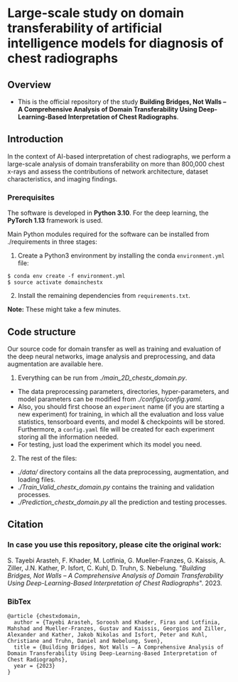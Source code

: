 # Large-scale study on domain transferability of artificial intelligence models for diagnosis of chest radiographs


Overview
------

* This is the official repository of the study **Building Bridges, Not Walls – A Comprehensive Analysis of Domain Transferability Using Deep-Learning-Based Interpretation of Chest Radiographs**.



Introduction
------
In the context of AI-based interpretation of chest radiographs, we perform a large-scale analysis of domain transferability on more than 800,000 chest x-rays and assess the contributions of network architecture, dataset characteristics, and imaging findings.


### Prerequisites

The software is developed in **Python 3.10**. For the deep learning, the **PyTorch 1.13** framework is used.



Main Python modules required for the software can be installed from ./requirements in three stages:

1. Create a Python3 environment by installing the conda `environment.yml` file:

```
$ conda env create -f environment.yml
$ source activate domainchestx
```


2. Install the remaining dependencies from `requirements.txt`.


**Note:** These might take a few minutes.


Code structure
---

Our source code for domain transfer as well as training and evaluation of the deep neural networks, image analysis and preprocessing, and data augmentation are available here.

1. Everything can be run from *./main_2D_chestx_domain.py*. 
* The data preprocessing parameters, directories, hyper-parameters, and model parameters can be modified from *./configs/config.yaml*.
* Also, you should first choose an `experiment` name (if you are starting a new experiment) for training, in which all the evaluation and loss value statistics, tensorboard events, and model & checkpoints will be stored. Furthermore, a `config.yaml` file will be created for each experiment storing all the information needed.
* For testing, just load the experiment which its model you need.

2. The rest of the files:
* *./data/* directory contains all the data preprocessing, augmentation, and loading files.
* *./Train_Valid_chestx_domain.py* contains the training and validation processes.
* *./Prediction_chestx_domain.py* all the prediction and testing processes.


Citation
---

### In case you use this repository, please cite the original work:

S. Tayebi Arasteh, F. Khader, M. Lotfinia, G. Mueller-Franzes, G. Kaissis, A. Ziller, J.N. Kather, P. Isfort, C. Kuhl, D. Truhn, S. Nebelung. "*Building Bridges, Not Walls – A Comprehensive Analysis of Domain Transferability Using Deep-Learning-Based Interpretation of Chest Radiographs*". 2023.


### BibTex

    @article {chestxdomain,
      author = {Tayebi Arasteh, Soroosh and Khader, Firas and Lotfinia, Mahshad and Mueller-Franzes, Gustav and Kaissis, Georgios and Ziller, Alexander and Kather, Jakob Nikolas and Isfort, Peter and Kuhl, Christiane and Truhn, Daniel and Nebelung, Sven},
      title = {Building Bridges, Not Walls – A Comprehensive Analysis of Domain Transferability Using Deep-Learning-Based Interpretation of Chest Radiographs},
      year = {2023}
    }


